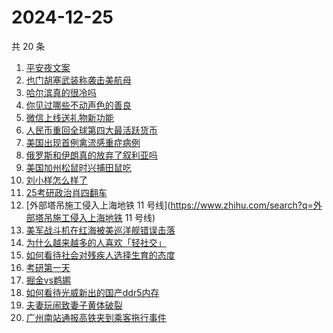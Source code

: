 # 2024-12-25

共 20 条

<!-- BEGIN ZHIHUSEARCH -->
<!-- 最后更新时间 Wed Dec 25 2024 22:09:45 GMT+0800 (China Standard Time) -->
1. [平安夜文案](https://www.zhihu.com/search?q=平安夜文案)
1. [也门胡塞武装称袭击美航母](https://www.zhihu.com/search?q=也门胡塞武装称袭击美航母)
1. [哈尔滨真的很冷吗](https://www.zhihu.com/search?q=哈尔滨真的很冷吗)
1. [你见过哪些不动声色的善良](https://www.zhihu.com/search?q=你见过哪些不动声色的善良)
1. [微信上线送礼物新功能](https://www.zhihu.com/search?q=微信上线送礼物新功能)
1. [人民币重回全球第四大最活跃货币](https://www.zhihu.com/search?q=人民币重回全球第四大最活跃货币)
1. [美国出现首例禽流感重症病例](https://www.zhihu.com/search?q=美国出现首例禽流感重症病例)
1. [俄罗斯和伊朗真的放弃了叙利亚吗](https://www.zhihu.com/search?q=俄罗斯和伊朗真的放弃了叙利亚吗)
1. [美国加州松鼠时兴捕田鼠吃](https://www.zhihu.com/search?q=美国加州松鼠时兴捕田鼠吃)
1. [刘小样怎么样了](https://www.zhihu.com/search?q=刘小样怎么样了)
1. [25考研政治肖四翻车](https://www.zhihu.com/search?q=25考研政治肖四翻车)
1. [外部塔吊施工侵入上海地铁 11 号线](https://www.zhihu.com/search?q=外部塔吊施工侵入上海地铁 11 号线)
1. [美军战斗机在红海被美巡洋舰错误击落](https://www.zhihu.com/search?q=美军战斗机在红海被美巡洋舰错误击落)
1. [为什么越来越多的人喜欢「轻社交」](https://www.zhihu.com/search?q=为什么越来越多的人喜欢「轻社交」)
1. [如何看待社会对残疾人选择生育的态度](https://www.zhihu.com/search?q=如何看待社会对残疾人选择生育的态度)
1. [考研第一天](https://www.zhihu.com/search?q=考研第一天)
1. [掘金vs鹈鹕](https://www.zhihu.com/search?q=掘金vs鹈鹕)
1. [如何看待光威新出的国产ddr5内存](https://www.zhihu.com/search?q=如何看待光威新出的国产ddr5内存)
1. [夫妻玩闹致妻子黄体破裂](https://www.zhihu.com/search?q=夫妻玩闹致妻子黄体破裂)
1. [广州南站通报高铁夹到乘客拖行事件](https://www.zhihu.com/search?q=广州南站通报高铁夹到乘客拖行事件)
<!-- END ZHIHUSEARCH -->
